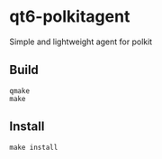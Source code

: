# qt6-polkitagent
Simple and lightweight agent for polkit

## Build
```
qmake
make
```

## Install
`make install`
